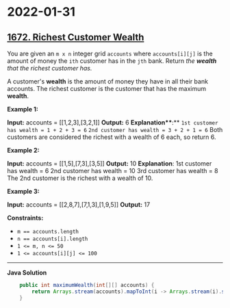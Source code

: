 # 2022-01-31

## [1672. Richest Customer Wealth](https://leetcode.com/problems/richest-customer-wealth/)

You are given an `m x n` integer grid `accounts` where `accounts[i][j]` is the amount of money the `i​​​​​​​​​​​th​​​​` customer has in the `j​​​​​​​​​​​th`​​​​ bank. Return _the **wealth** that the richest customer has._

A customer's **wealth** is the amount of money they have in all their bank accounts. The richest customer is the customer that has the maximum **wealth**.

**Example 1:**

**Input:** accounts = \[\[1,2,3\],\[3,2,1\]\]
**Output:** 6
**Explanation\*\***:\*\*
`1st customer has wealth = 1 + 2 + 3 = 6` `2nd customer has wealth = 3 + 2 + 1 = 6` Both customers are considered the richest with a wealth of 6 each, so return 6.

**Example 2:**

**Input:** accounts = \[\[1,5\],\[7,3\],\[3,5\]\]
**Output:** 10
**Explanation**:
1st customer has wealth = 6
2nd customer has wealth = 10
3rd customer has wealth = 8
The 2nd customer is the richest with a wealth of 10.

**Example 3:**

**Input:** accounts = \[\[2,8,7\],\[7,1,3\],\[1,9,5\]\]
**Output:** 17

**Constraints:**

- `m == accounts.length`
- `n == accounts[i].length`
- `1 <= m, n <= 50`
- `1 <= accounts[i][j] <= 100`

---

**Java Solution**

```java
    public int maximumWealth(int[][] accounts) {
        return Arrays.stream(accounts).mapToInt(i -> Arrays.stream(i).sum()).max().getAsInt();
    }
```
